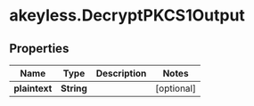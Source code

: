 # akeyless.DecryptPKCS1Output

## Properties

Name | Type | Description | Notes
------------ | ------------- | ------------- | -------------
**plaintext** | **String** |  | [optional] 


